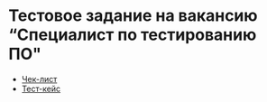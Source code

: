 # Тестовое задание на вакансию “Специалист по тестированию ПО"
* [Чек-лист](https://docs.google.com/spreadsheets/d/10DvnD6iSPtSV7iIVjwpmkCho4qLL027bXgLtzkJH8m8/edit?usp=sharing)
* [Тест-кейс](https://docs.google.com/spreadsheets/d/1TfdovmzgSWxyBB0xU9lrFNa1czYzyxNqkvr_MyjcFSM/edit?usp=sharing)
